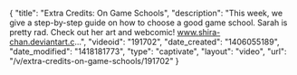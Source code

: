 {
    "title": "Extra Credits: On Game Schools",
    "description": "This week, we give a step-by-step guide on how to choose a good game school. Sarah is pretty rad. Check out her art and webcomic! www.shira-chan.deviantart.c...",
    "videoid": "191702",
    "date_created": "1406055189",
    "date_modified": "1418181773",
    "type": "captivate",
    "layout": "video",
    "url": "\/v\/extra-credits-on-game-schools\/191702"
}